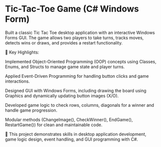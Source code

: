 # Tic-Tac-Toe Game (C# Windows Form)

Built a classic Tic Tac Toe desktop application with an interactive Windows Forms GUI. The game allows two players to take turns, tracks moves, detects wins or draws, and provides a restart functionality.

🔹 Key Highlights:

Implemented Object-Oriented Programming (OOP) concepts using Classes, Enums, and Structs to manage game state and player turns.

Applied Event-Driven Programming for handling button clicks and game interactions.

Designed GUI with Windows Forms, including drawing the board using Graphics and dynamically updating button images (X/O).

Developed game logic to check rows, columns, diagonals for a winner and handle game progression.

Modular methods (ChangeImage(), CheckWinner(), EndGame(), RestartGame()) for clean and maintainable code.

🚀 This project demonstrates skills in desktop application development, game logic design, event handling, and GUI programming with C#.

